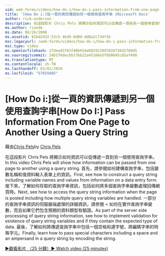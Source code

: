 ```yaml
---
uid: web-forms/videos/how-do-i/how-do-i-pass-information-from-one-page-to-another-using-a-query-string
title: '[How Do i:]從一頁的資訊傳遞到另一個使用查詢字串 |Microsoft Docs'
author: rick-anderson
description: 在這段影片 Chris Pels 將顯示如何資訊可以從傳遞一頁到另一個使用查詢字串。 首先，請參閱如何建構中的查詢字串...
ms.author: riande
ms.date: 06/26/2008
ms.assetid: 81bd2d32-53c5-4bd9-8d09-dd8a2c734f3b
msc.legacyurl: /web-forms/videos/how-do-i/how-do-i-pass-information-from-one-page-to-another-using-a-query-string
msc.type: video
ms.openlocfilehash: 27dead3763f40b916e682921097826736d2f60d5
ms.sourcegitcommit: 24b1f6decbb17bb22a45166e5fdb0845c65af498
ms.translationtype: MT
ms.contentlocale: zh-TW
ms.lasthandoff: 03/01/2019
ms.locfileid: "57025605"
---
```

<a name="how-do-i-pass-information-from-one-page-to-another-using-a-query-string"></a><span data-ttu-id="09828-104">[How Do i:]從一頁的資訊傳遞到另一個使用查詢字串</span><span class="sxs-lookup"><span data-stu-id="09828-104">[How Do I:] Pass Information From One Page to Another Using a Query String</span></span>
====================
<span data-ttu-id="09828-105">藉由[Chris Pels](https://twitter.com/chrispels)</span><span class="sxs-lookup"><span data-stu-id="09828-105">by [Chris Pels](https://twitter.com/chrispels)</span></span>

<span data-ttu-id="09828-106">在這段影片 Chris Pels 將顯示如何資訊可以從傳遞一頁到另一個使用查詢字串。</span><span class="sxs-lookup"><span data-stu-id="09828-106">In this video Chris Pels will show how information can be passed from one page to another using a query string.</span></span> <span data-ttu-id="09828-107">首先，請參閱如何建構查詢字串，包括變數名稱和值資料輸入表單上的資訊。</span><span class="sxs-lookup"><span data-stu-id="09828-107">First, see how to construct a query string including variable names and values from information on a data entry form.</span></span> <span data-ttu-id="09828-108">接下來，了解如何存取的查詢字串資訊，包括如何將多個查詢字串變數處理回傳網頁時。</span><span class="sxs-lookup"><span data-stu-id="09828-108">Next, see how to access the query string information when the page is posted including how multiple query string variables are handled.</span></span> <span data-ttu-id="09828-109">一部分的查詢字串資訊的伺服器端處理的詳細資訊，請參閱 < 如何在實作查詢字串變數，而且如果它們包含預期的資料類型有驗證。</span><span class="sxs-lookup"><span data-stu-id="09828-109">As part of the server side processing of query string information, see how to implement validation for existence of query string variables and if they contain the expected type of data.</span></span> <span data-ttu-id="09828-110">最後，了解如何將傳遞查詢字串中包括一個空格和連字號，將編碼字串的特殊字元。</span><span class="sxs-lookup"><span data-stu-id="09828-110">Finally, learn how to pass special characters including a space and an ampersand in a query string by encoding the string.</span></span>

[<span data-ttu-id="09828-111">&#9654;觀看影片 （25 分鐘）</span><span class="sxs-lookup"><span data-stu-id="09828-111">&#9654; Watch video (25 minutes)</span></span>](https://channel9.msdn.com/Blogs/ASP-NET-Site-Videos/how-do-i-pass-information-from-one-page-to-another-using-a-query-string)
